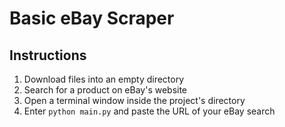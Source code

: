 # Basic eBay Scraper

## Instructions

1. Download files into an empty directory
2. Search for a product on eBay's website
3. Open a terminal window inside the project's directory
4. Enter `python main.py` and paste the URL of your eBay search

